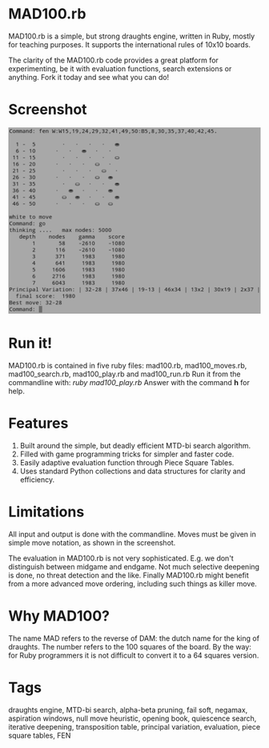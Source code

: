 
MAD100.rb
=========
MAD100.rb is a simple, but strong draughts engine, written in Ruby, mostly for teaching purposes.
It supports the international rules of 10x10 boards.

The clarity of the MAD100.rb code provides a great platform for experimenting, be it with evaluation functions, search extensions or anything. Fork it today and see what you can do!

Screenshot
==========

![MAD100 in action](images/mad100_in_action.png)

Run it!
=======
MAD100.rb is contained in five ruby files: mad100.rb, mad100_moves.rb, mad100_search.rb, mad100_play.rb and mad100_run.rb 
Run it from the commandline with: *ruby mad100_play.rb*
Answer with the command **h** for help.

Features
========
1. Built around the simple, but deadly efficient MTD-bi search algorithm.
2. Filled with game programming tricks for simpler and faster code.
3. Easily adaptive evaluation function through Piece Square Tables.
4. Uses standard Python collections and data structures for clarity and efficiency.

Limitations
===========
All input and output is done with the commandline.
Moves must be given in simple move notation, as shown in the screenshot.

The evaluation in MAD100.rb is not very sophisticated. E.g. we don't distinguish between midgame and endgame. Not much selective deepening is done, no threat detection and the like. Finally MAD100.rb might benefit from a more advanced move ordering, including such things as killer move.

Why MAD100?
===========
The name MAD refers to the reverse of DAM: the dutch name for the king of draughts. 
The number refers to the 100 squares of the board.
By the way: for Ruby programmers it is not difficult to convert it to a 64 squares version.

Tags
====
draughts engine, MTD-bi search, alpha-beta pruning, fail soft, negamax, aspiration windows, null move heuristic,  opening book, quiescence search, iterative deepening, transposition table, principal variation, evaluation, piece square tables, FEN

